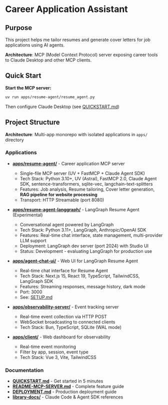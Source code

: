 ﻿# Career Application Assistant

## Purpose
This project helps me tailor resumes and generate cover letters for job applications using AI agents.

**Architecture**: MCP (Model Context Protocol) server exposing career tools to Claude Desktop and other MCP clients.

## Quick Start

**Start the MCP server:**
```bash
uv run apps/resume-agent/resume_agent.py
```

Then configure Claude Desktop (see [QUICKSTART.md](QUICKSTART.md))

## Project Structure

**Architecture**: Multi-app monorepo with isolated applications in `apps/` directory

### Applications

- **[apps/resume-agent/](apps/resume-agent/)** - Career application MCP server
  - Single-file MCP server (UV + FastMCP + Claude Agent SDK)
  - Tech Stack: Python 3.10+, UV (Astral), FastMCP 2.0, Claude Agent SDK, sentence-transformers, sqlite-vec, langchain-text-splitters
  - Features: Job analysis, Resume tailoring, Cover letter generation, **RAG pipeline for website processing**
  - Transport: HTTP Streamable (port 8080)

- **[apps/resume-agent-langgraph/](apps/resume-agent-langgraph/)** - LangGraph Resume Agent (Experimental)
  - Conversational agent powered by LangGraph
  - Tech Stack: Python 3.11+, LangGraph, Anthropic/OpenAI SDK
  - Features: Real-time chat interface, state management, multi-provider LLM support
  - Deployment: LangGraph dev server (port 2024) with Studio UI
  - Status: Development - evaluating LangGraph for production use

- **[apps/agent-chat-ui/](apps/agent-chat-ui/)** - Web UI for LangGraph Resume Agent
  - Real-time chat interface for Resume Agent
  - Tech Stack: Next.js 15, React 19, TypeScript, TailwindCSS, LangGraph SDK
  - Features: Streaming responses, message history, dark mode
  - Port: 3000
  - See: [SETUP.md](apps/agent-chat-ui/SETUP.md)

- **[apps/observability-server/](apps/observability-server/)** - Event tracking server
  - Real-time event collection via HTTP POST
  - WebSocket broadcasting to connected clients
  - Tech Stack: Bun, TypeScript, SQLite (WAL mode)

- **[apps/client/](apps/client/)** - Web dashboard for observability
  - Real-time event monitoring
  - Filter by app, session, event type
  - Tech Stack: Vue 3, Vite, TailwindCSS

### Documentation
- **[QUICKSTART.md](QUICKSTART.md)** - Get started in 5 minutes
- **[README-MCP-SERVER.md](README-MCP-SERVER.md)** - Complete feature guide
- **[DEPLOYMENT.md](DEPLOYMENT.md)** - Production deployment guide
- **[library-docs/](library-docs/)** - Claude Code & Agent SDK references

